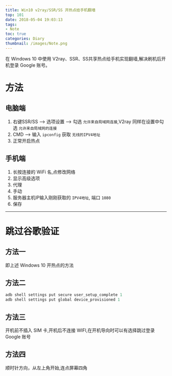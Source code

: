 ```yaml
---
title: Win10 v2ray/SSR/SS 开热点给手机翻墙
top: 101
date: 2018-05-04 19:03:13
tags:
- Note
toc: true
categories: Diary
thumbnail: /images/Note.png
---
```

在 Windows 10 中使用 V2ray、SSR、SS共享热点给手机实现翻墙,解决刷机后开机登录 Google 账号。

# 方法
## 电脑端

1. 右键SSR/SS --> 选项设置 --> 勾选 `允许来自局域网连接`,V2ray 同样在设置中勾选 `允许来自局域网的连接`
2. CMD --> 输入 `ipconfig` 获取 `无线的IPV4地址`
3. 正常开启热点

## 手机端

1. 长按连接的 WiFi 名,点修改网络
2. 显示高级选项
3. 代理
4. 手动
5. 服务器主机IP输入刚刚获取的 `IPV4地址`, 端口 `1080`
6. 保存
<!--more-->
---

# 跳过谷歌验证
## 方法一

即上述 Windows 10 开热点的方法

## 方法二

```adb
adb shell settings put secure user_setup_complete 1
adb shell settings put global device_provisioned 1
```

## 方法三

开机前不插入 SIM 卡,开机后不连接 WIFI,在开机导向时可以有选择跳过登录 Google 账号

## 方法四

顺时针方向，从左上角开始,连点屏幕四角